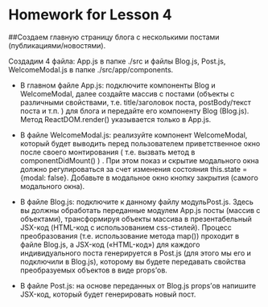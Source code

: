 # Homework for Lesson 4

##Создаем главную страницу блога с несколькими постами (публикациями/новостями).

Cоздадим 4 файла: App.js в папке ./src и файлы Blog.js, Post.js, WelcomeModal.js в папке ./src/app/components.

 - В главном файле App.js: подключите компоненты Blog и WelcomeModal, далее создайте массив с постами (объекты с 
 различными свойствами, т.е. title/заголовок поста, postBody/текст поста и т.п. ) для блога и передайте его 
 компоненту Blog (Blog.js). Метод ReactDOM.render() указывается только в App.js.
 
 - В файле WelcomeModal.js: реализуйте компонент WelcomeModal, который будет выводить перед пользователем 
 приветственное окно после своего монтирования ( т.е. вызвать метод в componentDidMount() ) . При этом показ и 
 скрытие модального окна должно регулироваться за счет изменения состояния this.state = {modal: false}. Добавьте в 
 модальное окно кнопку закрытия (самого модального окна).
 
 - В файле Blog.js: подключите к данному файлу модульPost.js. Здесь вы должны обработать переданные модулем App.js 
 посты (массив с объектами), трансформируя объекты массива в презентабельный JSX-код (HTML-код с использованием 
 css-стилей). Процесс преобразования (т.е. использование метода map()) проходит в файле Blog.js, а JSX-код 
 («HTML-код») для каждого индивидуального поста генерируется в Post.js (для этого мы его и подключили в Blog.js), 
 которому вы будете передавать свойства преобразуемых объектов в виде props’ов.
 
 - В файле Post.js: на основе переданных от Blog.js props’ов напишите JSX-код, который будет генерировать новый пост.
